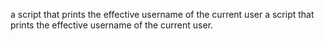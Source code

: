 a script that prints the effective username of the current user
a script that prints the effective username of the current user.
